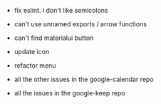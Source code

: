 - fix eslint. i don't like semicolons
- can't use unnamed exports / arrow functions
- can't find materialui button
- update icon
- refactor menu

- all the other issues in the google-calendar repo
- all the issues in the google-keep repo